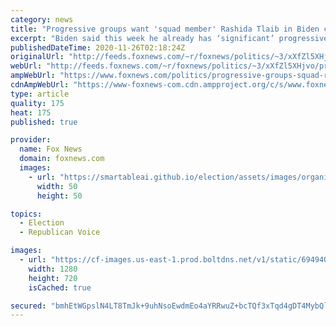 ```yaml
---
category: news
title: "Progressive groups want 'squad member' Rashida Tlaib in Biden cabinet"
excerpt: "Biden said this week he already has ‘significant’ progressive representation in his administration."
publishedDateTime: 2020-11-26T02:18:24Z
originalUrl: "http://feeds.foxnews.com/~r/foxnews/politics/~3/xXfZl5XHjvo/progressive-groups-squad-rashida-tlaib-biden-cabinet"
webUrl: "http://feeds.foxnews.com/~r/foxnews/politics/~3/xXfZl5XHjvo/progressive-groups-squad-rashida-tlaib-biden-cabinet"
ampWebUrl: "https://www.foxnews.com/politics/progressive-groups-squad-rashida-tlaib-biden-cabinet.amp"
cdnAmpWebUrl: "https://www-foxnews-com.cdn.ampproject.org/c/s/www.foxnews.com/politics/progressive-groups-squad-rashida-tlaib-biden-cabinet.amp"
type: article
quality: 175
heat: 175
published: true

provider:
  name: Fox News
  domain: foxnews.com
  images:
    - url: "https://smartableai.github.io/election/assets/images/organizations/foxnews.com-50x50.jpg"
      width: 50
      height: 50

topics:
  - Election
  - Republican Voice

images:
  - url: "https://cf-images.us-east-1.prod.boltdns.net/v1/static/694940094001/513e2796-4334-4590-9c8e-810dc5663a4b/da8d33f6-eb27-4033-b367-1f1c98be6149/1280x720/match/image.jpg"
    width: 1280
    height: 720
    isCached: true

secured: "bmhEtWGpslN4LT8TmJk+9uhNsoEwdmEo4aYRRwuZ+bcTQf3xTqd4gDT4MybQliqzRYAFEyoRT8X9Znasxzg9fPXsvhpq06zzzwDbSgjjpA1SKzgQpoQuTfs3baYPwxcXBOGDBmZDq2cl4la9nNickV8XrYd2v44lOuBdD23KYzX//IJAk2LuE4lZ7lfN1FgHIdKGX2HTWEh+7sVH3VfXuOIKiSQYlZ2Z24rEv/WTENvOMxIuFesT2FS6AjTuVVNevNO0b2DCHxoffUuvPxrhY10FPJKf1kgUnVJRWug/ID6MalKMOcGnoXnc32a7/JWKlI5TlndMTo3bJulBp0Yw5+kAZO/bhC3gYiPZXT6cgac=;t4nkF04JahJdv4OR2df0aQ=="
---
```


